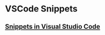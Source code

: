 # VSCode Snippets

## [Snippets in Visual Studio Code](https://code.visualstudio.com/docs/editor/userdefinedsnippets)

